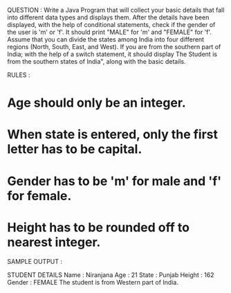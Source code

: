 QUESTION : 
Write a Java Program that will collect your basic details that fall into different data types and displays them.
After the details have been displayed, with the help of conditional statements, check if the gender of the user is 'm' or 'f'. It should print "MALE" for 'm' and "FEMALE" for 'f'.
Assume that you can divide the states among India into four different regions (North, South, East, and West). If you are from the southern part of India; with the help of a switch statement, it should display The Student is from the southern states of India", along with the basic details.

RULES : 
# Age should only be an integer.
# When state is entered, only the first letter has to be capital.
# Gender has to be 'm' for male and 'f' for female.
# Height has to be rounded off to nearest integer.

SAMPLE OUTPUT : 

STUDENT DETAILS
Name : Niranjana
Age : 21
State : Punjab
Height : 162
Gender : FEMALE
The student is from Western part of India.
